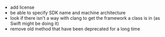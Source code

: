 - add license
- be able to specify SDK name and machine architecture
- look if there isn't a way with clang to get the framework a class is in (as Swift might be doing it)
- remove old method that have been deprecated for a long time
